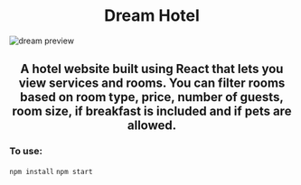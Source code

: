<h1 align="center">
   Dream Hotel
    </h1>

![dream preview](https://github.com/gabrielacepeda/Dream-Hotel-React/blob/master/dream-home.svg)
<h2 align="center">
   A hotel website built using React that lets you view services and rooms. You can filter rooms based on room type, price, number of guests, room size, if breakfast is included and if pets are allowed.
    </h2>

### To use:
`npm install`
 `npm start`


